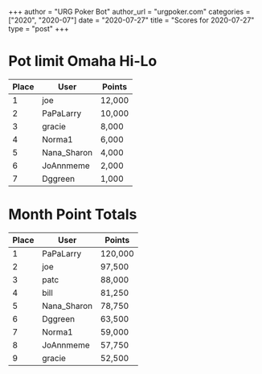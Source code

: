 +++
author = "URG Poker Bot"
author_url = "urgpoker.com"
categories = ["2020", "2020-07"]
date = "2020-07-27"
title = "Scores for 2020-07-27"
type = "post"
+++
# Pot limit Omaha Hi-Lo

| Place | User | Points |
|-------|------|--------|
| 1 | joe | 12,000 |
| 2 | PaPaLarry | 10,000 |
| 3 | gracie | 8,000 |
| 4 | Norma1 | 6,000 |
| 5 | Nana_Sharon | 4,000 |
| 6 | JoAnnmeme | 2,000 |
| 7 | Dggreen | 1,000 |

# Month Point Totals

| Place | User | Points |
|-------|------|--------|
| 1 | PaPaLarry | 120,000 |
| 2 | joe | 97,500 |
| 3 | patc | 88,000 |
| 4 | bill | 81,250 |
| 5 | Nana_Sharon | 78,750 |
| 6 | Dggreen | 63,500 |
| 7 | Norma1 | 59,000 |
| 8 | JoAnnmeme | 57,750 |
| 9 | gracie | 52,500 |
